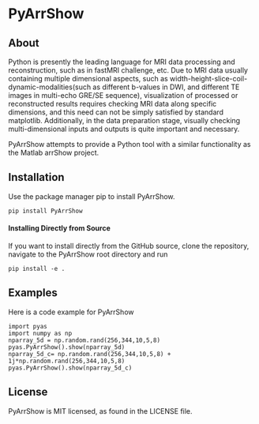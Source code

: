 # PyArrShow

## About

Python is presently the leading language for MRI data processing and reconstruction, such as in fastMRI challenge, etc. Due to MRI data usually containing multiple dimensional aspects, such as width-height-slice-coil-dynamic-modalities(such as different b-values in DWI, and different TE images in multi-echo GRE/SE sequence), visualization of processed or reconstructed results requires checking MRI data along specific dimensions,  and this need can not be simply satisfied by standard matplotlib. Additionally, in the data preparation stage, visually checking multi-dimensional inputs and outputs is quite important and necessary.

PyArrShow attempts to provide a Python tool with a similar functionality as the Matlab arrShow project. 

## Installation

Use the package manager pip to install PyArrShow.

```
pip install PyArrShow
```

#### Installing Directly from Source

If you want to install directly from the GitHub source, clone the repository, navigate to the PyArrShow root directory and run

```
pip install -e .
```

## Examples

Here is a code example for PyArrShow

```
import pyas 
import numpy as np
nparray_5d = np.random.rand(256,344,10,5,8)
pyas.PyArrShow().show(nparray_5d)
nparray_5d_c= np.random.rand(256,344,10,5,8) + 1j*np.random.rand(256,344,10,5,8)
pyas.PyArrShow().show(nparray_5d_c)
```

## License

PyArrShow is MIT licensed, as found in the LICENSE file.